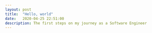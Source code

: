```yaml
---
layout: post
title:  "Hello, world"
date:   2020-04-25 22:51:00
description: The first steps on my journey as a Software Engineer
---
```

